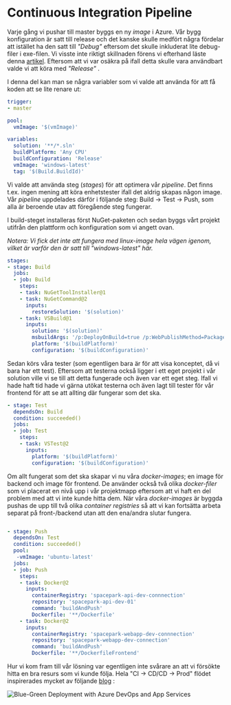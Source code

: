 # Continuous Integration Pipeline

Varje gång vi pushar till master byggs en ny *image* i Azure.  Vår bygg konfiguration är satt till release och det kanske skulle medfört några fördelar att istället ha den satt till *"Debug"* eftersom det skulle inkluderat lite debug-filer i exe-filen. Vi visste inte riktigt skillnaden förens vi efterhand läste denna [artikel](https://stackoverflow.com/a/933744). Eftersom att vi var osäkra på ifall detta skulle vara användbart valde vi att köra med *"Release"* . 

I denna del kan man se några variabler som vi valde att använda för att få koden att se lite renare ut:

```yaml
trigger:
- master

pool:
  vmImage: '$(vmImage)'

variables:
  solution: '**/*.sln'
  buildPlatform: 'Any CPU'
  buildConfiguration: 'Release'
  vmImage: 'windows-latest'
  tag: '$(Build.BuildId)'
```

Vi valde att använda steg (*stages*) för att optimera vår *pipeline*. Det finns t.ex. ingen mening att köra enhetstester ifall det aldrig skapas någon image. Vår *pipeline* uppdelades därför i följande steg: Build -> Test -> Push, som alla är beroende utav att föregående steg fungerar.

I build-steget installeras först NuGet-paketen och sedan byggs vårt projekt utifrån den plattform och konfiguration som vi angett ovan.

*Notera: Vi fick det inte att fungera med linux-image hela vägen igenom, vilket är varför den är satt till "windows-latest" här.*

```Yaml
stages:
- stage: Build
  jobs:
  - job: Build
    steps:
    - task: NuGetToolInstaller@1
    - task: NuGetCommand@2
      inputs:
        restoreSolution: '$(solution)'
    - task: VSBuild@1
      inputs:
        solution: '$(solution)'
        msbuildArgs: '/p:DeployOnBuild=true /p:WebPublishMethod=Package /p:PackageAsSingleFile=true /p:SkipInvalidConfigurations=true /p:DesktopBuildPackageLocation="$(build.artifactStagingDirectory)\WebApp.zip" /p:DeployIisAppPath="Default Web Site"'
        platform: '$(buildPlatform)'
        configuration: '$(buildConfiguration)'
```

Sedan körs våra tester (som egentligen bara är för att visa konceptet, då vi bara har ett test). Eftersom att testerna också ligger i ett eget projekt i vår solution ville vi se till att detta fungerade och även var ett eget steg. Ifall vi hade haft tid hade vi gärna utökat testerna och även lagt till tester för vår frontend för att se att allting där fungerar som det ska.

```yaml
- stage: Test
  dependsOn: Build
  condition: succeeded()
  jobs:
  - job: Test
    steps:
    - task: VSTest@2
      inputs:
        platform: '$(buildPlatform)'
        configuration: '$(buildConfiguration)'
```

Om allt fungerat som det ska skapar vi nu våra *docker-images*; en image för backend och image för frontend. De använder också två olika *docker-filer* som vi placerat en nivå upp i vår projektmapp eftersom att vi haft en del problem med att vi inte kunde hitta dem. När våra *docker-images* är byggda pushas de upp till två olika *container registries* så att vi kan fortsätta arbeta separat på front-/backend utan att den ena/andra slutar fungera.

```yaml

- stage: Push
  dependsOn: Test
  condition: succeeded()
  pool:
   -vmImage: 'ubuntu-latest'
  jobs:
  - job: Push
    steps:
    - task: Docker@2
      inputs:
        containerRegistry: 'spacepark-api-dev-connnection'
        repository: 'spacepark-api-dev-01'
        command: 'buildAndPush'
        Dockerfile: '**/Dockerfile'
    - task: Docker@2
      inputs:
        containerRegistry: 'spacepark-webapp-dev-connnection'
        repository: 'spacepark-webapp-dev-connection'
        command: 'buildAndPush'
        Dockerfile: '**/DockerfileFrontend'
```

Hur vi kom fram till vår lösning var egentligen inte svårare an att vi försökte hitta en bra resurs som vi kunde följa. Hela "CI -> CD/CD -> Prod" flödet inspirerades mycket av följande [blog](https://www.edmondek.com/Blue-Green-Deployment-Azure-DevOps-App-Services/#:~:text=Use%20Azure%20DevOps%20to%20enable,Deployment%20to%20Azure%20App%20Service.&amp;text=The%20Build%20Pipeline%20includes%20jobs,publish%20artifacts%20to%20Azure%20Artifacts) : 

![Blue-Green Deployment with Azure DevOps and App Services](https://www.edmondek.com/images/blue_green_azure_devops_app_service.png)

